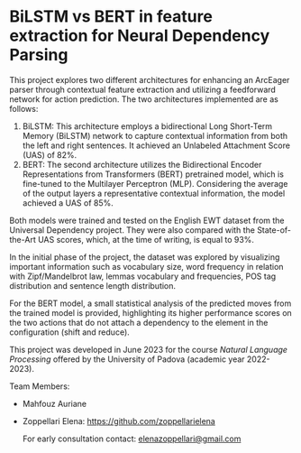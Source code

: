 # BiLSTM vs BERT in feature extraction for Neural Dependency Parsing
This project explores two different architectures for enhancing an ArcEager parser through contextual feature extraction and utilizing a feedforward network 
for action prediction. The two architectures implemented are as follows:

1. BiLSTM: This architecture employs a bidirectional Long Short-Term Memory (BiLSTM) network to capture contextual information from both the left and right sentences. It achieved an Unlabeled Attachment Score (UAS) of 82%.
2. BERT: The second architecture utilizes the Bidirectional Encoder Representations from Transformers (BERT) pretrained model, which is fine-tuned to the Multilayer Perceptron (MLP). Considering the average of the output layers a representative contextual information, the model achieved a UAS of 85%.

Both models were trained and tested on the English EWT dataset from the Universal Dependency project.
They were also compared with the State-of-the-Art UAS scores, which, at the time of writing, is equal to 93%.

In the initial phase of the project, the dataset was explored by visualizing important information such as vocabulary size, word frequency in
relation with Zipf/Mandelbrot law, lemmas vocabulary and frequencies, POS tag distribution and sentence length distribution.

For the BERT model, a small statistical analysis of the predicted moves from the trained model is provided, highlighting its higher performance scores on the 
two actions that do not attach a dependency to the element in the configuration (shift and reduce).

This project was developed in June 2023 for the course *Natural Language Processing* offered by the University of Padova (academic year 2022-2023).

Team Members:
- Mahfouz Auriane
- Zoppellari Elena: https://github.com/zoppellarielena

  For early consultation contact: elenazoppellari@gmail.com
